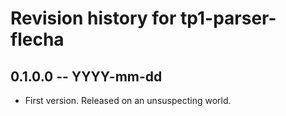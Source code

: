 # Revision history for tp1-parser-flecha

## 0.1.0.0 -- YYYY-mm-dd

* First version. Released on an unsuspecting world.

